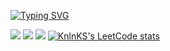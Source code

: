<a href="https://git.io/typing-svg"><img src="https://readme-typing-svg.herokuapp.com?font=Fira+Code&pause=1000&color=C4C4C4&width=435&lines=TikTak;C#+developer" alt="Typing SVG" /></a>



![](https://github-profile-summary-cards.vercel.app/api/cards/profile-details?username=tiktakg&theme=github_dark)
![](https://github-profile-summary-cards.vercel.app/api/cards/repos-per-language?username=tiktakg&theme=github_dark)
![](https://github-profile-summary-cards.vercel.app/api/cards/stats?username=tiktakg&theme=github_dark)
[![KnlnKS's LeetCode stats](https://leetcode-stats-six.vercel.app/api?username=tiktakg&theme=dark)](https://github.com/KnlnKS/leetcode-stats)



  

